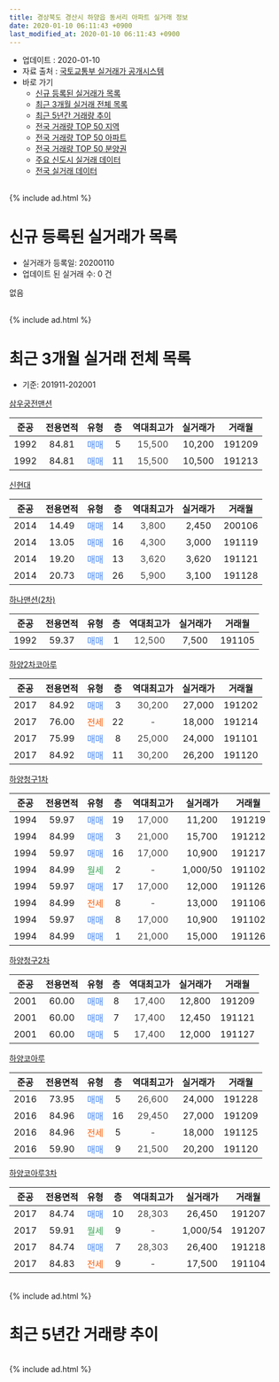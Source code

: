 ```yaml
---
title: 경상북도 경산시 하양읍 동서리 아파트 실거래 정보
date: 2020-01-10 06:11:43 +0900
last_modified_at: 2020-01-10 06:11:43 +0900
---
```


* 업데이트 : 2020-01-10
* 자료 출처 : [국토교통부 실거래가 공개시스템](http://rt.molit.go.kr)
* 바로 가기
    * [신규 등록된 실거래가 목록](#신규-등록된-실거래가-목록)
    * [최근 3개월 실거래 전체 목록](#최근-3개월-실거래-전체-목록)
    * [최근 5년간 거래량 추이](#최근-5년간-거래량-추이)
    * [전국 거래량 TOP 50 지역](https://inasie.github.io/apt-trade-info/최근-3개월-전국에서-가장-거래가-많이-발생한-지역)
    * [전국 거래량 TOP 50 아파트](https://inasie.github.io/apt-trade-info/최근-3개월-전국에서-가장-거래가-많이-발생한-아파트)
    * [전국 거래량 TOP 50 분양권](https://inasie.github.io/apt-trade-info/최근-3개월-전국에서-가장-거래가-많이-발생한-분양권)
    * [주요 신도시 실거래 데이터](https://inasie.github.io/apt-trade-info/주요-신도시)
    * [전국 실거래 데이터](https://inasie.github.io/apt-trade-info/전국)
<br>
{% include ad.html %}
<br>

# 신규 등록된 실거래가 목록
* 실거래가 등록일: 20200110
* 업데이트 된 실거래 수: 0 건

없음

<br>
{% include ad.html %}
<br>

# 최근 3개월 실거래 전체 목록
* 기준: 201911-202001


[삼우궁전맨션](https://search.naver.com/search.naver?query=%EA%B2%BD%EC%83%81%EB%B6%81%EB%8F%84+%EA%B2%BD%EC%82%B0%EC%8B%9C+%ED%95%98%EC%96%91%EC%9D%8D+%EB%8F%99%EC%84%9C%EB%A6%AC+%EC%82%BC%EC%9A%B0%EA%B6%81%EC%A0%84%EB%A7%A8%EC%85%98)

|준공|전용면적|유형|층|역대최고가|실거래가|거래월|
|:---:|:---:|:---:|:---:|:---:|:---:|:---:|
|1992|84.81|<span style="color:#4285f3">매매</span>|5|<span style="color:#444444">15,500</span>|10,200|191209|
|1992|84.81|<span style="color:#4285f3">매매</span>|11|<span style="color:#444444">15,500</span>|10,500|191213|

[신현대](https://search.naver.com/search.naver?query=%EA%B2%BD%EC%83%81%EB%B6%81%EB%8F%84+%EA%B2%BD%EC%82%B0%EC%8B%9C+%ED%95%98%EC%96%91%EC%9D%8D+%EB%8F%99%EC%84%9C%EB%A6%AC+%EC%8B%A0%ED%98%84%EB%8C%80)

|준공|전용면적|유형|층|역대최고가|실거래가|거래월|
|:---:|:---:|:---:|:---:|:---:|:---:|:---:|
|2014|14.49|<span style="color:#4285f3">매매</span>|14|<span style="color:#444444">3,800</span>|2,450|200106|
|2014|13.05|<span style="color:#4285f3">매매</span>|16|<span style="color:#444444">4,300</span>|3,000|191119|
|2014|19.20|<span style="color:#4285f3">매매</span>|13|<span style="color:#444444">3,620</span>|3,620|191121|
|2014|20.73|<span style="color:#4285f3">매매</span>|26|<span style="color:#444444">5,900</span>|3,100|191128|

[하나맨션(2차)](https://search.naver.com/search.naver?query=%EA%B2%BD%EC%83%81%EB%B6%81%EB%8F%84+%EA%B2%BD%EC%82%B0%EC%8B%9C+%ED%95%98%EC%96%91%EC%9D%8D+%EB%8F%99%EC%84%9C%EB%A6%AC+%ED%95%98%EB%82%98%EB%A7%A8%EC%85%98%282%EC%B0%A8%29)

|준공|전용면적|유형|층|역대최고가|실거래가|거래월|
|:---:|:---:|:---:|:---:|:---:|:---:|:---:|
|1992|59.37|<span style="color:#4285f3">매매</span>|1|<span style="color:#444444">12,500</span>|7,500|191105|

[하양2차코아루](https://search.naver.com/search.naver?query=%EA%B2%BD%EC%83%81%EB%B6%81%EB%8F%84+%EA%B2%BD%EC%82%B0%EC%8B%9C+%ED%95%98%EC%96%91%EC%9D%8D+%EB%8F%99%EC%84%9C%EB%A6%AC+%ED%95%98%EC%96%912%EC%B0%A8%EC%BD%94%EC%95%84%EB%A3%A8)

|준공|전용면적|유형|층|역대최고가|실거래가|거래월|
|:---:|:---:|:---:|:---:|:---:|:---:|:---:|
|2017|84.92|<span style="color:#4285f3">매매</span>|3|<span style="color:#444444">30,200</span>|27,000|191202|
|2017|76.00|<span style="color:#ff5a00">전세</span>|22|<span style="color:#444444">-</span>|18,000|191214|
|2017|75.99|<span style="color:#4285f3">매매</span>|8|<span style="color:#444444">25,000</span>|24,000|191101|
|2017|84.92|<span style="color:#4285f3">매매</span>|11|<span style="color:#444444">30,200</span>|26,200|191120|

[하양청구1차](https://search.naver.com/search.naver?query=%EA%B2%BD%EC%83%81%EB%B6%81%EB%8F%84+%EA%B2%BD%EC%82%B0%EC%8B%9C+%ED%95%98%EC%96%91%EC%9D%8D+%EB%8F%99%EC%84%9C%EB%A6%AC+%ED%95%98%EC%96%91%EC%B2%AD%EA%B5%AC1%EC%B0%A8)

|준공|전용면적|유형|층|역대최고가|실거래가|거래월|
|:---:|:---:|:---:|:---:|:---:|:---:|:---:|
|1994|59.97|<span style="color:#4285f3">매매</span>|19|<span style="color:#444444">17,000</span>|11,200|191219|
|1994|84.99|<span style="color:#4285f3">매매</span>|3|<span style="color:#444444">21,000</span>|15,700|191212|
|1994|59.97|<span style="color:#4285f3">매매</span>|16|<span style="color:#444444">17,000</span>|10,900|191217|
|1994|84.99|<span style="color:#34a853">월세</span>|2|<span style="color:#444444">-</span>|1,000/50|191102|
|1994|59.97|<span style="color:#4285f3">매매</span>|17|<span style="color:#444444">17,000</span>|12,000|191126|
|1994|84.99|<span style="color:#ff5a00">전세</span>|8|<span style="color:#444444">-</span>|13,000|191106|
|1994|59.97|<span style="color:#4285f3">매매</span>|8|<span style="color:#444444">17,000</span>|10,900|191102|
|1994|84.99|<span style="color:#4285f3">매매</span>|1|<span style="color:#444444">21,000</span>|15,000|191126|

[하양청구2차](https://search.naver.com/search.naver?query=%EA%B2%BD%EC%83%81%EB%B6%81%EB%8F%84+%EA%B2%BD%EC%82%B0%EC%8B%9C+%ED%95%98%EC%96%91%EC%9D%8D+%EB%8F%99%EC%84%9C%EB%A6%AC+%ED%95%98%EC%96%91%EC%B2%AD%EA%B5%AC2%EC%B0%A8)

|준공|전용면적|유형|층|역대최고가|실거래가|거래월|
|:---:|:---:|:---:|:---:|:---:|:---:|:---:|
|2001|60.00|<span style="color:#4285f3">매매</span>|8|<span style="color:#444444">17,400</span>|12,800|191209|
|2001|60.00|<span style="color:#4285f3">매매</span>|7|<span style="color:#444444">17,400</span>|12,450|191121|
|2001|60.00|<span style="color:#4285f3">매매</span>|5|<span style="color:#444444">17,400</span>|12,000|191127|

[하양코아루](https://search.naver.com/search.naver?query=%EA%B2%BD%EC%83%81%EB%B6%81%EB%8F%84+%EA%B2%BD%EC%82%B0%EC%8B%9C+%ED%95%98%EC%96%91%EC%9D%8D+%EB%8F%99%EC%84%9C%EB%A6%AC+%ED%95%98%EC%96%91%EC%BD%94%EC%95%84%EB%A3%A8)

|준공|전용면적|유형|층|역대최고가|실거래가|거래월|
|:---:|:---:|:---:|:---:|:---:|:---:|:---:|
|2016|73.95|<span style="color:#4285f3">매매</span>|5|<span style="color:#444444">26,600</span>|24,000|191228|
|2016|84.96|<span style="color:#4285f3">매매</span>|16|<span style="color:#444444">29,450</span>|27,000|191209|
|2016|84.96|<span style="color:#ff5a00">전세</span>|5|<span style="color:#444444">-</span>|18,000|191125|
|2016|59.90|<span style="color:#4285f3">매매</span>|9|<span style="color:#444444">21,500</span>|20,200|191120|

[하양코아루3차](https://search.naver.com/search.naver?query=%EA%B2%BD%EC%83%81%EB%B6%81%EB%8F%84+%EA%B2%BD%EC%82%B0%EC%8B%9C+%ED%95%98%EC%96%91%EC%9D%8D+%EB%8F%99%EC%84%9C%EB%A6%AC+%ED%95%98%EC%96%91%EC%BD%94%EC%95%84%EB%A3%A83%EC%B0%A8)

|준공|전용면적|유형|층|역대최고가|실거래가|거래월|
|:---:|:---:|:---:|:---:|:---:|:---:|:---:|
|2017|84.74|<span style="color:#4285f3">매매</span>|10|<span style="color:#444444">28,303</span>|26,450|191207|
|2017|59.91|<span style="color:#34a853">월세</span>|9|<span style="color:#444444">-</span>|1,000/54|191207|
|2017|84.74|<span style="color:#4285f3">매매</span>|7|<span style="color:#444444">28,303</span>|26,400|191218|
|2017|84.83|<span style="color:#ff5a00">전세</span>|9|<span style="color:#444444">-</span>|17,500|191104|


<br>
{% include ad.html %}
<br>

# 최근 5년간 거래량 추이


<div style="width:100%;">
    <canvas id="deal_progress" height="200"></canvas>
</div>

<script>
new Chart(document.getElementById("deal_progress"), {
    type: 'line',
    data: {
        labels: ['201501','201502','201503','201504','201505','201506','201507','201508','201509','201510','201511','201512','201601','201602','201603','201604','201605','201606','201607','201608','201609','201610','201611','201612','201701','201702','201703','201704','201705','201706','201707','201708','201709','201710','201711','201712','201801','201802','201803','201804','201805','201806','201807','201808','201809','201810','201811','201812','201901','201902','201903','201904','201905','201906','201907','201908','201909','201910','201911','201912','202001'],
        datasets: [{
            label: '매매',
            pointRadius: 1,
            data: [10, 3, 9, 10, 12, 8, 3, 3, 1, 3, 5, 1, 2, 3, 0, 3, 7, 5, 2, 5, 8, 2, 8, 2, 4, 6, 9, 6, 7, 8, 6, 12, 10, 12, 13, 5, 18, 9, 13, 5, 6, 2, 6, 10, 5, 7, 4, 10, 5, 8, 3, 5, 10, 9, 2, 6, 12, 13, 12, 11, 1],
            borderColor: "rgba(255, 201, 14, 1)",
            backgroundColor: "rgba(255, 201, 14, 0.5)",
            fill: false,
            lineTension: 0
        },{
            label: '전월세',
            pointRadius: 1,
            data: [3, 2, 2, 5, 1, 2, 2, 2, 2, 1, 2, 3, 3, 3, 3, 5, 10, 14, 5, 5, 3, 4, 5, 3, 3, 9, 9, 12, 5, 9, 15, 14, 8, 6, 8, 10, 10, 3, 13, 4, 5, 5, 6, 5, 7, 4, 3, 3, 5, 7, 4, 9, 8, 13, 7, 3, 5, 10, 4, 2, 0],
            borderColor: "rgba(0, 141, 185, 1)",
            backgroundColor: "rgba(0, 141, 185, 0.5)",
            fill: false,
            lineTension: 0
        }
        ]
    },
    options: {
        responsive: true,
        title: {
            display: false
        },
        tooltips: {
            mode: 'index',
            intersect: false
        },
        hover: {
            mode: 'nearest',
            intersect: true
        },
        scales: {
            xAxes: [{
                display: true,
                scaleLabel: {
                    display: true,
                    labelString: '년/월'
                }
            }],
            yAxes: [{
                display: true,
                ticks: {
                    suggestedMin: 0,
                },
                scaleLabel: {
                    display: true,
                    labelString: '실거래 수'
                }
            }]
        }
    }
});

</script>


<br>
{% include ad.html %}
<br>

